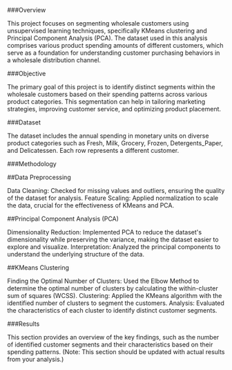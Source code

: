###Overview

This project focuses on segmenting wholesale customers using unsupervised learning techniques, specifically KMeans clustering and Principal Component Analysis (PCA). The dataset used in this analysis comprises various product spending amounts of different customers, which serve as a foundation for understanding customer purchasing behaviors in a wholesale distribution channel.

###Objective

The primary goal of this project is to identify distinct segments within the wholesale customers based on their spending patterns across various product categories. This segmentation can help in tailoring marketing strategies, improving customer service, and optimizing product placement.

###Dataset

The dataset includes the annual spending in monetary units on diverse product categories such as Fresh, Milk, Grocery, Frozen, Detergents_Paper, and Delicatessen. Each row represents a different customer.

###Methodology

##Data Preprocessing

Data Cleaning: Checked for missing values and outliers, ensuring the quality of the dataset for analysis.
Feature Scaling: Applied normalization to scale the data, crucial for the effectiveness of KMeans and PCA.

##Principal Component Analysis (PCA)

Dimensionality Reduction: Implemented PCA to reduce the dataset's dimensionality while preserving the variance, making the dataset easier to explore and visualize.
Interpretation: Analyzed the principal components to understand the underlying structure of the data.

##KMeans Clustering

Finding the Optimal Number of Clusters: Used the Elbow Method to determine the optimal number of clusters by calculating the within-cluster sum of squares (WCSS).
Clustering: Applied the KMeans algorithm with the identified number of clusters to segment the customers.
Analysis: Evaluated the characteristics of each cluster to identify distinct customer segments.

###Results

This section provides an overview of the key findings, such as the number of identified customer segments and their characteristics based on their spending patterns. (Note: This section should be updated with actual results from your analysis.)
